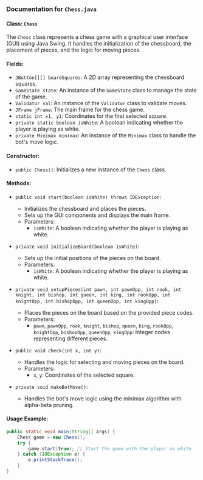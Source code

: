 ### Documentation for `Chess.java`

#### Class: `Chess`

The `Chess` class represents a chess game with a graphical user interface (GUI) using Java Swing. It handles the initialization of the chessboard, the placement of pieces, and the logic for moving pieces.

#### Fields:
- `JButton[][] boardSquares`: A 2D array representing the chessboard squares.
- `GameState state`: An instance of the `GameState` class to manage the state of the game.
- `Validator val`: An instance of the `Validator` class to validate moves.
- `JFrame jFrame`: The main frame for the chess game.
- `static int x1, y1`: Coordinates for the first selected square.
- `private static boolean isWhite`: A boolean indicating whether the player is playing as white.
- `private Minimax minimax`: An instance of the `Minimax` class to handle the bot's move logic.

#### Constructor:
- `public Chess()`: Initializes a new instance of the `Chess` class.

#### Methods:

- `public void start(boolean isWhite) throws IOException`:
    - Initializes the chessboard and places the pieces.
    - Sets up the GUI components and displays the main frame.
    - Parameters:
        - `isWhite`: A boolean indicating whether the player is playing as white.

- `private void initializeBoard(boolean isWhite)`:
    - Sets up the initial positions of the pieces on the board.
    - Parameters:
        - `isWhite`: A boolean indicating whether the player is playing as white.

- `private void setupPieces(int pawn, int pawnOpp, int rook, int knight, int bishop, int queen, int king, int rookOpp, int knightOpp, int bishopOpp, int queenOpp, int kingOpp)`:
    - Places the pieces on the board based on the provided piece codes.
    - Parameters:
        - `pawn`, `pawnOpp`, `rook`, `knight`, `bishop`, `queen`, `king`, `rookOpp`, `knightOpp`, `bishopOpp`, `queenOpp`, `kingOpp`: Integer codes representing different pieces.

- `public void check(int x, int y)`:
    - Handles the logic for selecting and moving pieces on the board.
    - Parameters:
        - `x`, `y`: Coordinates of the selected square.

- `private void makeBotMove()`:
    - Handles the bot's move logic using the minimax algorithm with alpha-beta pruning.

#### Usage Example:
```java
public static void main(String[] args) {
    Chess game = new Chess();
    try {
        game.start(true); // Start the game with the player as white
    } catch (IOException e) {
        e.printStackTrace();
    }
}
```
